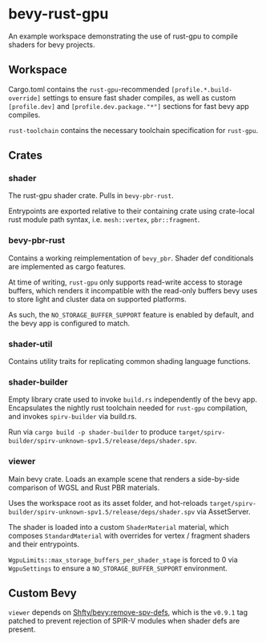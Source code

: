 # bevy-rust-gpu

An example workspace demonstrating the use of rust-gpu to compile shaders for bevy projects.

## Workspace

Cargo.toml contains the `rust-gpu`-recommended `[profile.*.build-override]` settings to ensure fast shader compiles,
as well as custom `[profile.dev]` and `[profile.dev.package."*"]` sections for fast bevy app compiles.

`rust-toolchain` contains the necessary toolchain specification for `rust-gpu`.

## Crates

### shader

The rust-gpu shader crate. Pulls in `bevy-pbr-rust`.

Entrypoints are exported relative to their containing crate using crate-local rust module path syntax,
i.e. `mesh::vertex`, `pbr::fragment`.

### bevy-pbr-rust

Contains a working reimplementation of `bevy_pbr`. Shader def conditionals are implemented as cargo features.

At time of writing, `rust-gpu` only supports read-write access to storage buffers,
which renders it incompatible with the read-only buffers bevy uses to store light and cluster data on supported platforms.

As such, the `NO_STORAGE_BUFFER_SUPPORT` feature is enabled by default, and the bevy app is configured to match.

### shader-util

Contains utility traits for replicating common shading language functions.

### shader-builder

Empty library crate used to invoke `build.rs` independently of the bevy app.
Encapsulates the nightly rust toolchain needed for `rust-gpu` compilation, and invokes `spirv-builder` via build.rs.

Run via `cargo build -p shader-builder` to produce `target/spirv-builder/spirv-unknown-spv1.5/release/deps/shader.spv`.

### viewer

Main bevy crate. Loads an example scene that renders a side-by-side comparison of WGSL and Rust PBR materials.

Uses the workspace root as its asset folder, and hot-reloads `target/spirv-builder/spirv-unknown-spv1.5/release/deps/shader.spv` via AssetServer.

The shader is loaded into a custom `ShaderMaterial` material, which composes `StandardMaterial` with overrides for vertex / fragment shaders and their entrypoints.

`WgpuLimits::max_storage_buffers_per_shader_stage` is forced to 0 via `WgpuSettings` to ensure a `NO_STORAGE_BUFFER_SUPPORT` environment.

## Custom Bevy

`viewer` depends on [Shfty/bevy:remove-spv-defs](https://github.com/Shfty/bevy), which is the `v0.9.1` tag patched to prevent rejection of SPIR-V modules when shader defs are present.
